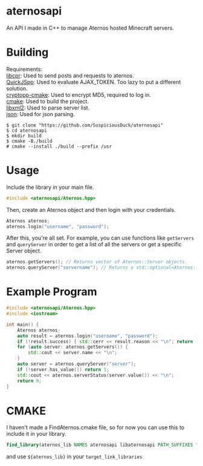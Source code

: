# aternosapi
An API I made in C++ to manage Aternos hosted Minecraft servers.
# Building
Requirements: <br>
[libcpr](https://github.com/libcpr/cpr): Used to send posts and requests to aternos. <br>
[QuickJSpp](https://github.com/ftk/quickjspp): Used to evaluate AJAX_TOKEN. Too lazy to put a different solution. <br>
[cryptopp-cmake](https://github.com/abdes/cryptopp-cmake): Used to encrypt MD5, required to log in. <br>
[cmake](https://cmake.org/): Used to build the project. <br>
[libxml2](https://github.com/GNOME/libxml2): Used to parse server list. <br>
[json](https://github.com/nlohmann/json): Used for json parsing. <br>
```console
$ git clone "https://github.com/SuspiciousDuck/aternosapi"
$ cd aternosapi
$ mkdir build
$ cmake -B./build
# cmake --install ./build --prefix /usr
```
# Usage
Include the library in your main file. <br>
```c++
#include <aternosapi/Aternos.hpp>
```
Then, create an Aternos object and then login with your credentials.
```c++
Aternos aternos;
aternos.login("username", "password");
```
After this, you're all set. For example, you can use functions like `getServers` and `queryServer` in order to get a list of all the servers or get a specific Server object.
```c++
aternos.getServers(); // Returns vector of Aternos::Server objects.
aternos.queryServer("servername"); // Returns a std::optional<Aternos::Server> object.
```
# Example Program
```c++
#include <aternosapi/Aternos.hpp>
#include <iostream>

int main() {
    Aternos aternos;
    auto result = aternos.login("username", "password");
    if (!result.success) { std::cerr << result.reason << "\n"; return 1; }
    for (auto server: aternos.getServers()) {
        std::cout << server.name << "\n";
    }
    auto server = aternos.queryServer("server");
    if (!server.has_value()) return 1;
    std::cout << aternos.serverStatus(server.value()) << "\n";
    return 0;
}
```
# CMAKE
I haven't made a FindAternos.cmake file, so for now you can use this to include it in your library.
```cmake
find_library(aternos_lib NAMES aternosapi libaternosapi PATH_SUFFIXES "aternosapi" REQUIRED)
```
and use `${aternos_lib}` in your `target_link_libraries`